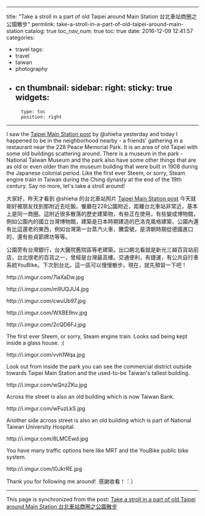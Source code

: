 
---
title: "Take a stroll in a part of old Taipei around Main Station 台北車站商圈之公園散步"
permlink: take-a-stroll-in-a-part-of-old-taipei-around-main-station
catalog: true
toc_nav_num: true
toc: true
date: 2016-12-09 12:41:57
categories:
- travel
tags:
- travel
- taiwan
- photography
- cn
thumbnail: 
sidebar:
    right:
        sticky: true
widgets:
    -
        type: toc
        position: right
---


<html>
<p>I saw the <a href="https://steemit.com/photography/@shieha/taipei-main-station-blue-hour-photography-tips-original-photo">Taipei Main Station post</a> by @shieha yesterday and today I happened to be in the neighborhood nearby - a friends' gathering in a restaurant near the 228 Peace Memorial Park. It is an area of old Taipei with some old buildings scattering around. There is a museum in the park - National Taiwan Museum and the park also have some other things that are as old or even older than the museum building that were built in 1908 during the Japanese colonial period. Like the first ever Steem, or sorry, Steam engine train in Taiwan during the Ching dynasty at the end of the 19th century. Say no more, let's take a stroll around!</p>
<p>大家好，昨天才看到 @shieha 的台北車站照片 <a href="https://steemit.com/photography/@shieha/taipei-main-station-blue-hour-photography-tips-original-photo">Taipei Main Station post</a> 今天就剛好被朋友找到那附近去吃飯。餐廳在228公園附近，距離台北車站非常近，基本上是同一商圈。這附近很多散落的歷史建築物，有些正在使用，有些變成博物館，例如公園內的國立台灣博物館，建築是日本時期建造的巴洛克風格建築，公園內還有比這還老的東西，例如台灣第一台蒸汽火車，騰雲號，是清朝時期從德國進口的，還有些貞節牌坊等等。</p>
<p>公園旁有台灣銀行，台大醫院舊院區等老建築。出口朝北看就是新光三越百貨站前店，台北很老的百貨之一，曾經是台灣最高樓。交通便利，有捷運，有公共自行車系統YouBike。下次到台北，這一區可以慢慢散步。現在，就先預習一下吧！</p>
<p>http://i.imgur.com/7laXaDw.jpg</p>
<p>http://i.imgur.com/m9UQJU4.jpg</p>
<p>http://i.imgur.com/cwuUb97.jpg</p>
<p>http://i.imgur.com/WXBE9nv.jpg</p>
<p>http://i.imgur.com/2cQD6FJ.jpg</p>
<p>The first ever Steem, or sorry, Steam engine train. Looks sad being kept inside a glass house. :(</p>
<p>http://i.imgur.com/vvh1Wqa.jpg</p>
<p>Look out from inside the park you can see the commercial district outside towards Taipei Main Station and the used-to-be Taiwan's tallest building.</p>
<p>http://i.imgur.com/wQnzZKu.jpg</p>
<p>Across the street is also an old building which is now Taiwan Bank.</p>
<p>http://i.imgur.com/wFuzLkS.jpg</p>
<p>Another side across street is also an old building which is part of National Taiwan University Hospital.</p>
<p>http://i.imgur.com/8LMCEwd.jpg</p>
<p>You have many traffic options here like MRT and the YouBike public bike system.</p>
<p>http://i.imgur.com/I0JkrRE.jpg</p>
<p>Thank you for following me around! &nbsp;感謝收看！：）</p>
</html>

- - -

This page is synchronized from the post: [Take a stroll in a part of old Taipei around Main Station 台北車站商圈之公園散步](https://steemit.com/@deanliu/take-a-stroll-in-a-part-of-old-taipei-around-main-station)
